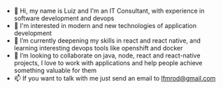 - 👋 Hi, my name is Luiz and I'm an IT Consultant, with experience in software development and devops
- 👀 I'm interested in modern and new technologies of application development  
- 🌱 I’m currently deepening my skills in react and react native, and learning interesting devops tools like openshift and docker  
- 💞️ I’m looking to collaborate on java, node, react and react-native projects, I love to work with applications and help people achieve something valuable for them  
- 📫 If you want to talk with me just send an email to lfmrod@gmail.com

<!---
lipezz/lipezz is a ✨ special ✨ repository because its `README.md` (this file) appears on your GitHub profile.
You can click the Preview link to take a look at your changes.
--->
